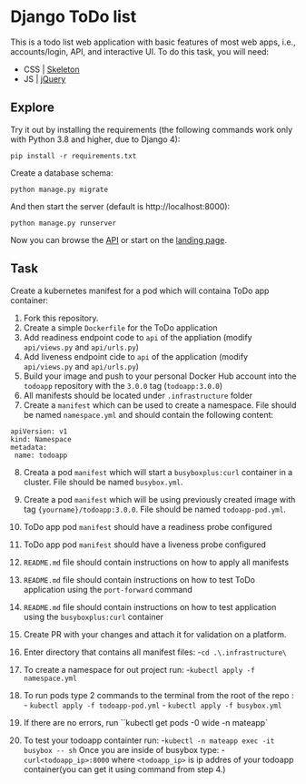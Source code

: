 # Django ToDo list

This is a todo list web application with basic features of most web apps, i.e., accounts/login, API, and interactive UI. To do this task, you will need:

- CSS | [Skeleton](http://getskeleton.com/)
- JS | [jQuery](https://jquery.com/)

## Explore

Try it out by installing the requirements (the following commands work only with Python 3.8 and higher, due to Django 4):

```
pip install -r requirements.txt
```

Create a database schema:

```
python manage.py migrate
```

And then start the server (default is http://localhost:8000):

```
python manage.py runserver
```

Now you can browse the [API](http://localhost:8000/api/) or start on the [landing page](http://localhost:8000/).

## Task

Create a kubernetes manifest for a pod which will containa ToDo app container:

1. Fork this repository.
1. Create a simple `Dockerfile` for the ToDo application
1. Add readiness endpoint code to `api` of the appliation (modify `api/views.py` and `api/urls.py`)
1. Add liveness endpoint cide to `api` of the application (modify `api/views.py` and `api/urls.py`)
1. Build your image and push to your personal Docker Hub account into the `todoapp` repository with the `3.0.0` tag (`todoapp:3.0.0`)
1. All manifests should be located under `.infrastructure` folder
1. Create a `manifest` which can be used to create a namespace. File should be named `namespace.yml` and should contain the following content:

```
apiVersion: v1
kind: Namespace
metadata:
 name: todoapp
```

8. Creata a pod `manifest` which will start a `busyboxplus:curl` container in a cluster. File should be named `busybox.yml`.
1. Create a pod `manifest` which will be using previously created image with tag `{yourname}/todoapp:3.0.0`. File should be named `todoapp-pod.yml`.
1. ToDo app pod `manifest` should have a readiness probe configured
1. ToDo app pod `manifest` should have a liveness probe configured
1. `README.md` file should contain instructions on how to apply all manifests
1. `README.md` file should contain instructions on how to test ToDo application using the `port-forward` command
1. `README.md` file should contain instructions on how to test application using the
   `busyboxplus:curl` container
1. Create PR with your changes and attach it for validation on a platform.

1. Enter directory that contains all manifest files: -`cd .\.infrastructure\`
1. To create a namespace for out project run: -`kubectl apply -f namespace.yml`
1. To run pods type 2 commands to the terminal from the root of the repo : - `kubectl apply -f todoapp-pod.yml` - `kubectl apply -f busybox.yml`
1. If there are no errors, run ``kubectl get pods -0 wide -n mateapp`
1. To test your todoapp containter run: -`kubectl -n mateapp exec -it busybox -- sh`
   Once you are inside of busybox type: -`curl<todoapp_ip>:8000`
   where `<todoapp_ip>` is ip addres of your todoapp container(you can get it using command from step 4.)
